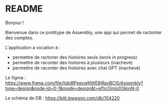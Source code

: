 # README

Bonjour !

Bienvenue dans ce protitype de Assembly, une app qui permet de ractonter des comptes.

L'application a vocation à :

* permettre de ractoner des histoires seuls (work in progress)
* permettre de raconter des histoires à plusieurs (inachevé)
* permettre de raconter des histoires avec chat GPT (inachevé)


Le figma :
https://www.figma.com/file/IjdoBPeexwNWE8jRayBCI5/Assembly?type=design&node-id=0-1&mode=design&t=efhcOinlo03ikinN-0

Le schéma de DB :
https://kitt.lewagon.com/db/104220
